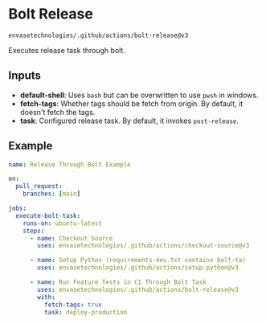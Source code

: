 # Bolt Release

`envasetechnologies/.github/actions/bolt-release@v3`

Executes release task through bolt.

## Inputs

- **default-shell**: Uses `bash` but can be overwritten to use `pwsh` in windows.
- **fetch-tags**: Whether tags should be fetch from origin. By default, it doesn't fetch the tags.
- **task**: Configured release task. By default, it invokes `post-release`.

## Example

```yaml
name: Release Through Bolt Example

on:
  pull_request:
    branches: [main]

jobs:
  execute-bolt-task:
    runs-on: ubuntu-latest
    steps:
      - name: Checkout Source
        uses: envasetechnologies/.github/actions/checkout-source@v3

      - name: Setup Python (requirements-dev.txt contains bolt-ta)
        uses: envasetechnologies/.github/actions/setup-python@v3

      - name: Run Feature Tests in CI Through Bolt Task
        uses: envasetechnologies/.github/actions/bolt-release@v3
        with:
          fetch-tags: true
          task: deploy-production

```
